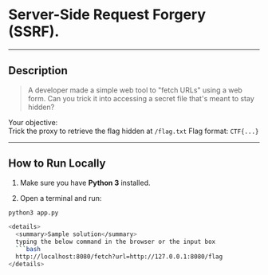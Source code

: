 # Server-Side Request Forgery (SSRF).

---

## Description

> A developer made a simple web tool to "fetch URLs" using a web form.
> Can you trick it into accessing a secret file that's meant to stay hidden?

Your objective:  
Trick the proxy to retrieve the flag hidden at `/flag.txt`
Flag format: `CTF{...}`

---

## How to Run Locally 
1. Make sure you have **Python 3** installed.

2. Open a terminal and run:

```bash
python3 app.py

<details>
  <summary>Sample solution</summary>
  typing the below command in the browser or the input box
  ```bash
  http://localhost:8080/fetch?url=http://127.0.0.1:8080/flag
</details>
